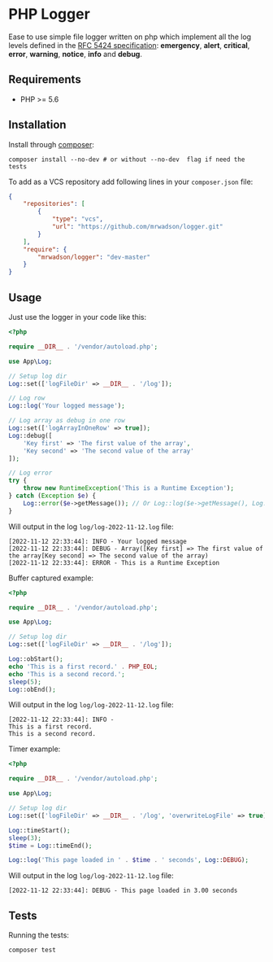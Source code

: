 # PHP Logger

Ease to use simple file logger written on php which implement all the log levels defined in the [RFC 5424 specification](https://tools.ietf.org/html/rfc5424):
**emergency**, **alert**, **critical**, **error**, **warning**, **notice**, **info** and **debug**.

## Requirements

- PHP >= 5.6

## Installation

Install through [composer](https://getcomposer.org/doc/00-intro.md):

```shell
composer install --no-dev # or without --no-dev  flag if need the tests
```

To add as a VCS repository add following lines in your `composer.json` file:

```json
{
    "repositories": [
        {
            "type": "vcs",
            "url": "https://github.com/mrwadson/logger.git"
        }
    ],
    "require": {
        "mrwadson/logger": "dev-master"
    }
}
```

## Usage

Just use the logger in your code like this:

```php
<?php

require __DIR__ . '/vendor/autoload.php';

use App\Log;

// Setup log dir
Log::set(['logFileDir' => __DIR__ . '/log']);

// Log row
Log::log('Your logged message');

// Log array as debug in one row
Log::set(['logArrayInOneRow' => true]);
Log::debug([
    'Key first' => 'The first value of the array',
    'Key second' => 'The second value of the array'
]);

// Log error
try {
    throw new RuntimeException('This is a Runtime Exception');
} catch (Exception $e) {
    Log::error($e->getMessage()); // Or Log::log($e->getMessage(), Log::ERROR)
}
```

Will output in the log `log/log-2022-11-12.log` file:

```text
[2022-11-12 22:33:44]: INFO - Your logged message
[2022-11-12 22:33:44]: DEBUG - Array([Key first] => The first value of the array[Key second] => The second value of the array)
[2022-11-12 22:33:44]: ERROR - This is a Runtime Exception
```

Buffer captured example:

```php
<?php

require __DIR__ . '/vendor/autoload.php';

use App\Log;

// Setup log dir
Log::set(['logFileDir' => __DIR__ . '/log']);

Log::obStart();
echo 'This is a first record.' . PHP_EOL;
echo 'This is a second record.';
sleep(5);
Log::obEnd();
```

Will output in the log `log/log-2022-11-12.log` file:

```text
[2022-11-12 22:33:44]: INFO - 
This is a first record.
This is a second record.
```

Timer example:

```php
<?php

require __DIR__ . '/vendor/autoload.php';

use App\Log;

// Setup log dir
Log::set(['logFileDir' => __DIR__ . '/log', 'overwriteLogFile' => true]);

Log::timeStart();
sleep(3);
$time = Log::timeEnd();

Log::log('This page loaded in ' . $time . ' seconds', Log::DEBUG);
```

Will output in the log `log/log-2022-11-12.log` file:

```text
[2022-11-12 22:33:44]: DEBUG - This page loaded in 3.00 seconds
```

## Tests

Running the tests:

```shell
composer test
```

